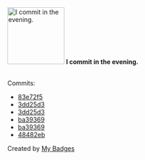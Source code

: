 <img src="https://github.com/my-badges/my-badges/blob/master/src/all-badges/time-of-commit/evening-commits.png?raw=true" alt="I commit in the evening." title="I commit in the evening." width="128">
<strong>I commit in the evening.</strong>
<br><br>

Commits:

- <a href="https://github.com/kubeagi/arcadia/commit/83e72f51c9d223db4c11df62268085084e920275">83e72f5</a>
- <a href="https://github.com/Abirdcfly/arcadia/commit/3dd25d3e965244051f75f0363acc99f1fe9c6fd2">3dd25d3</a>
- <a href="https://github.com/kubeagi/arcadia/commit/3dd25d3e965244051f75f0363acc99f1fe9c6fd2">3dd25d3</a>
- <a href="https://github.com/Abirdcfly/arcadia/commit/ba3936997ca89ea2b67334c4f3738954aea6ec53">ba39369</a>
- <a href="https://github.com/kubeagi/arcadia/commit/ba3936997ca89ea2b67334c4f3738954aea6ec53">ba39369</a>
- <a href="https://github.com/Abirdcfly/arcadia/commit/48482ebb81b41dbda6c51d286b212d86e0a37d2f">48482eb</a>


Created by <a href="https://github.com/my-badges/my-badges">My Badges</a>